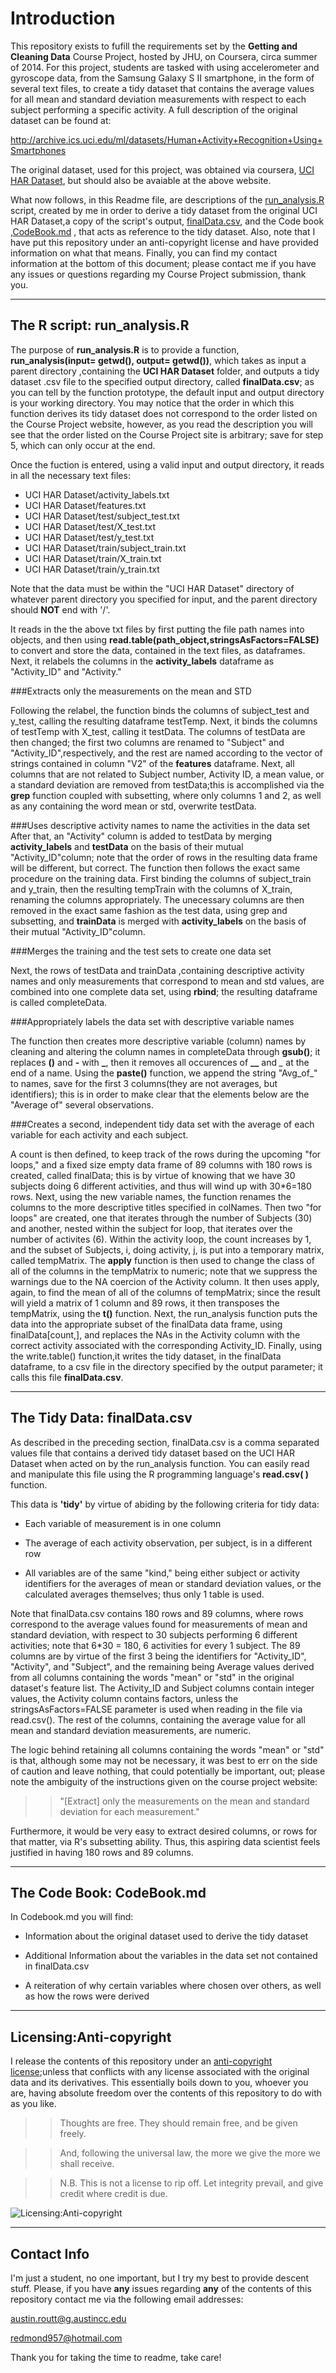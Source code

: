 Introduction
=============
This repository exists to fufill the requirements set by the **Getting and Cleaning Data** Course Project, hosted by JHU, on Coursera, circa summer of 2014. For this project, students are tasked with using  accelerometer and gyroscope data, from the Samsung Galaxy S II smartphone, in the form of several text files, to create a tidy dataset that contains the average values for all mean and standard deviation measurements with respect to each subject performing a specific activity. A full description of the original dataset can be found at:

<http://archive.ics.uci.edu/ml/datasets/Human+Activity+Recognition+Using+Smartphones>

The original dataset, used for this project, was obtained via coursera,
[UCI HAR Dataset](https://d396qusza40orc.cloudfront.net/getdata%2Fprojectfiles%2FUCI%20HAR%20Dataset.zip), but should also be avaiable at the above website.

What now follows, in this Readme file, are descriptions of the [run_analysis.R](https://github.com/Austin-Routt/GCD_Course-Project/blob/master/run_analysis.R) script, created by me in order to derive a tidy dataset from the original UCI HAR Dataset,a copy of the script's output, [finalData.csv](https://github.com/Austin-Routt/GCD_Course-Project/blob/master/finalData.csv), and the Code book ,[CodeBook.md](https://github.com/Austin-Routt/GCD_Course-Project/blob/master/CodeBook.md)  , that acts as reference to the tidy dataset. Also, note that I have put this repository under an anti-copyright license and have provided information on what that means. Finally, you can find my contact information at the bottom of this document; please contact me if you have any issues or questions regarding my Course Project submission, thank you.


***
The R script: run_analysis.R
-------------
The purpose of **run_analysis.R** is to provide a function, **run_analysis(input= getwd(), output= getwd())**, which takes as input a parent directory ,containing the **UCI HAR Dataset** folder, and outputs a tidy dataset .csv file to the specified output directory, called **finalData.csv**; as you can tell by the function prototype, the default input and output directory is your working directory. You may notice that the order in which this function derives its tidy dataset does not correspond to the order listed on the Course Project website, however, as you read the description you will see that the order listed on the Course Project site is arbitrary; save for step 5, which can only occur at the end.


Once the fuction is entered, using a valid input and output directory, it reads in all the necessary text files:

* UCI HAR Dataset/activity_labels.txt
* UCI HAR Dataset/features.txt
* UCI HAR Dataset/test/subject_test.txt
* UCI HAR Dataset/test/X_test.txt
* UCI HAR Dataset/test/y_test.txt
* UCI HAR Dataset/train/subject_train.txt
* UCI HAR Dataset/train/X_train.txt
* UCI HAR Dataset/train/y_train.txt



Note that the data must be within the "UCI HAR Dataset" directory of whatever parent directory you specified for input, and the parent directory should **NOT** end with '/'.

It reads in the the above txt files by first putting the file path names into objects, and then using **read.table(path_object,stringsAsFactors=FALSE)** to convert and store the data, contained in the text files, as dataframes. Next, it relabels the columns in the **activity_labels** dataframe as "Activity_ID" and "Activity."

###Extracts only the measurements on the mean and STD

Following the relabel, the function binds the columns of subject_test and y_test, calling the resulting dataframe testTemp. Next, it binds the columns of testTemp with X_test, calling it testData. The columns of testData are then changed; the first two columns are renamed to "Subject" and "Activity_ID",respectively, and the rest are named according to the vector of strings contained in column "V2" of the **features** dataframe. Next, all columns that are not related to Subject number, Activity ID, a mean value, or a standard deviation are removed from testData;this is accomplished via the **grep** function coupled with subsetting, where only columns 1 and 2, as well as any containing the word mean or std, overwrite testData.

###Uses descriptive activity names to name the activities in the data set
After that, an "Activity" column is added to testData by merging **activity_labels**  and **testData** on the basis of their mutual "Activity_ID"column;  note that the order of rows in the resulting data frame will be different, but correct. The function then follows the exact same procedure on the training data. First binding the columns of subject_train and y_train, then the resulting tempTrain with the columns of X_train, renaming the columns appropriately. The unecessary columns are then removed in the exact same fashion as the test data, using grep and subsetting, and **trainData** is merged with **activity_labels** on the basis of their mutual "Activity_ID"column. 

###Merges the training and the test sets to create one data set 

Next, the rows of testData and trainData ,containing descriptive activity names and only measurements that correspond to mean and std values, are combined into one complete data set, using **rbind**; the resulting dataframe is called completeData.


###Appropriately labels the data set with descriptive variable names

The function then creates more descriptive variable (column) names by cleaning and altering the column names in completeData through **gsub()**; it replaces **()** and **-** with **_**, then it removes all occurences of **__** and *_* at the end of a name. Using the **paste()** function, we append the string "Avg_of_" to names, save for the first 3 columns(they are not averages, but identifiers); this is in order to make clear that the elements below are the "Average of" several observations.

###Creates a second, independent tidy data set with the average of each variable for each activity and each subject.

A count is then defined, to keep track of the rows during the upcoming "for loops," and a fixed size empty data frame of 89 columns with 180 rows is created, called finalData; this is by virtue of knowing that we have 30 subjects doing 6 different activities, and thus will wind up with 30*6=180 rows. Next, using the new variable names, the function renames the columns to the more descriptive titles specified in colNames. Then two "for loops" are created, one that iterates through the number of Subjects (30) and another, nested within the subject for loop, that iterates over the number of activites (6). Within the activity loop, the count increases by 1, and the subset of Subjects, i, doing activity, j, is put into a temporary matrix, called tempMatrix. The **apply** function is then used to change the class of all of the columns in the tempMatrix to numeric; note that we suppress the warnings due to the NA coercion of the Activity column. It then uses apply, again, to find the mean of all of the columns of tempMatrix; since the result will yield a matrix of 1 column and 89 rows, it then transposes the tempMatrix, using the **t()** function. Next, the run_analysis  function puts the data into the appropriate subset of the finalData data frame, using finalData[count,], and replaces the NAs in the Activity column with the correct activity associated with the corresponding Activity_ID. Finally, using the write.table() function,it writes the tidy dataset, in the finalData dataframe, to a csv file in the directory specified by the output parameter; it calls this file **finalData.csv**.

***
The Tidy Data: finalData.csv
-------------
As described in the preceding section, finalData.csv is a comma separated values file that contains a derived tidy dataset based on the UCI HAR Dataset when acted on by the run_analysis function. You can easily read and manipulate this file using the R programming language's **read.csv( )** function.

This data is **'tidy'** by virtue of abiding by the following criteria for tidy data:

* Each variable of measurement is in one column

* The average of each activity observation, per subject, is in a different row

* All variables are of the same "kind," being either subject or activity identifiers for the averages of mean or standard deviation values, or the calculated averages themselves; thus only 1 table is used.


Note that finalData.csv contains 180 rows and 89 columns, where rows correspond to the average values found for measurements of mean and standard deviation, with respect to 30 subjects performing 6 different activities; note that 6*30 = 180, 6 activities for every 1 subject. The 89 columns are by virtue of the first 3 being the identifiers for "Activity_ID", "Activity", and "Subject", and the remaining being Average values derived from all columns containing the words "mean" or "std" in the original dataset's feature list. The Activity_ID and Subject columns contain integer values, the Activity column contains factors, unless the  stringsAsFactors=FALSE parameter is used when reading in the file via read.csv(). The rest of the columns, containing the average value for all mean and standard deviation measurements, are numeric.

The logic behind retaining all columns containing the words "mean" or "std" is that, although some may not be necessary, it was best to err on the side of caution and leave nothing, that could potentially be important, out; please note the ambiguity of the instructions given on the course project website:

>>"[Extract] only the measurements on the mean and standard deviation for each measurement." 

Furthermore, it would be very easy to extract desired columns, or rows for that matter, via R's subsetting ability. Thus, this aspiring data scientist feels justified in having 180 rows and 89 columns.

 


***
The Code Book: CodeBook.md
-------------
In Codebook.md you will find:


* Information about the original dataset used to derive the tidy dataset


* Additional Information about the variables in the data set not contained in finalData.csv

* A reiteration of why certain variables where chosen over others, as well as how the rows were derived



***
Licensing:Anti-copyright
-------------

I release the contents of this repository under an [anti-copyright license](http://www.anticopyright.com);unless that conflicts with any license associated with the original data and its derivatives. This essentially boils down to you, whoever you are, having absolute freedom over the contents of this repository to do with as you like.

>>Thoughts are free. They should remain free, and be given freely.

>>And, following the universal law, the more we give the more we shall receive.

>>N.B. This is not a license to rip off. Let integrity prevail, and give credit where credit is due.





![Licensing:Anti-copyright](http://img2.wikia.nocookie.net/__cb20130604211014/justcause/images/f/f2/Anti-copyright.png "Licensing:Anti-copyright") 

***
Contact Info
-------------
I'm just a student, no one important, but I try my best to provide descent stuff. Please, if you have **any** issues regarding **any** of the contents of this repository contact me via the following email addresses:

austin.routt@g.austincc.edu

redmond957@hotmail.com

Thank you for taking the time to readme, take care!




